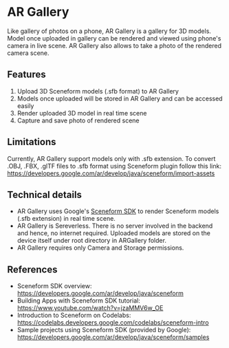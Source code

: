 # AR Gallery
Like gallery of photos on a phone, AR Gallery is a gallery for 3D models. Model once uploaded in gallery can be rendered and viewed using phone's camera in live scene. AR Gallery also allows to take a photo of the rendered camera scene.

## Features
1. Upload 3D Sceneform models (.sfb format) to AR Gallery
2. Models once uploaded will be stored in AR Gallery and can be accessed easily
3. Render uploaded 3D model in real time scene
4. Capture and save photo of rendered scene

## Limitations
Currently, AR Gallery support models only with .sfb extension. 
To convert .OBJ, .FBX, .glTF files to .sfb format using Sceneform plugin follow this link: https://developers.google.com/ar/develop/java/sceneform/import-assets

## Technical details
* AR Gallery uses Google's [Sceneform SDK](https://developers.google.com/ar/develop/java/sceneform) to render Sceneform models (.sfb extension) in real time scene.
* AR Gallery is Sereverless. There is no server involved in the backend and hence, no internet required. Uploaded models are stored on the device itself under root directory in ARGallery folder.
* AR Gallery requires only Camera and Storage permissions.

## References
* Sceneform SDK overview: https://developers.google.com/ar/develop/java/sceneform
* Building Apps with Sceneform SDK tutorial: https://www.youtube.com/watch?v=jzaMMV6w_OE
* Introduction to Sceneform on Codelabs: https://codelabs.developers.google.com/codelabs/sceneform-intro
* Sample projects using Sceneform SDK (provided by Google): https://developers.google.com/ar/develop/java/sceneform/samples
